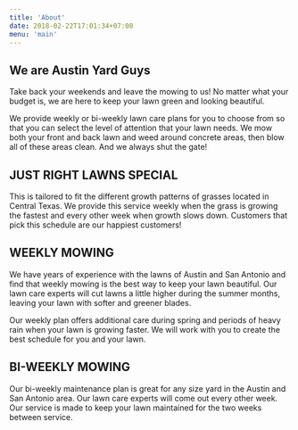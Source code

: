 ```yaml
---
title: 'About'
date: 2018-02-22T17:01:34+07:00
menu: 'main'
---
```

## We are Austin Yard Guys


Take back your weekends and leave the mowing to us! No matter what your budget is, we are here to keep your lawn green and looking beautiful.

We provide weekly or bi-weekly lawn care plans for you to choose from so that you can select the level of attention that your lawn needs. We mow both your front and back lawn and weed around concrete areas, then blow all of these areas clean. And we always shut the gate!
## JUST RIGHT LAWNS SPECIAL
This is tailored to fit the different growth patterns of grasses located in Central Texas. We provide this service weekly when the grass is growing the fastest and every other week when growth slows down. Customers that pick this schedule are our happiest customers!

## WEEKLY MOWING
We have years of experience with the lawns of Austin and San Antonio and find that weekly mowing is the best way to keep your lawn beautiful. Our lawn care experts will cut lawns a little higher during the summer months, leaving your lawn with softer and greener blades.

Our weekly plan offers additional care during spring and periods of heavy rain when your lawn is growing faster. We will work with you to create the best schedule for you and your lawn.

## BI-WEEKLY MOWING
Our bi-weekly maintenance plan is great for any size yard in the Austin and San Antonio area. Our lawn care experts will come out every other week. Our service is made to keep your lawn maintained for the two weeks between service.
